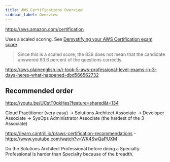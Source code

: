 ```yaml
---
title: AWS Certifications Overview
sidebar_label: Overview
---
```


https://aws.amazon.com/certification

Uses a scaled scoring. See [Demystifying your AWS Certification exam score](https://aws.amazon.com/blogs/training-and-certification/demystifying-your-aws-certification-exam-score/).

> Since this is a scaled score, the 836 does not mean that the candidate answered 83.6 percent of the questions correctly.

https://aws.plainenglish.io/i-took-5-aws-professional-level-exams-in-3-days-heres-what-happened-dbd566562732

## Recommended order

https://youtu.be/UCstT0qkHes?feature=shared&t=134

Cloud Practitioner (very easy) → Solutions Architect Associate → Developer Associate → SysOps Administrator Associate (the hardest of the 3 Associate)

https://learn.cantrill.io/p/aws-certification-recommendations - https://www.youtube.com/watch?v=WK4SwQaPUXM

Do the Solutions Architect Professional before doing a Specialty. Professional is harder than Specialty because of the breadth.
